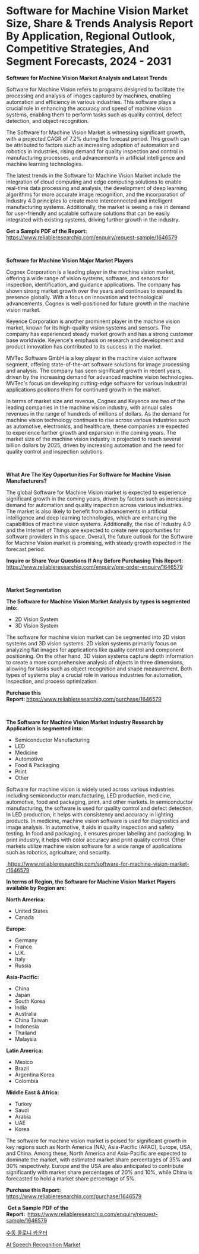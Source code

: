 <p><h1>Software for Machine Vision Market Size, Share & Trends Analysis Report By Application, Regional Outlook, Competitive Strategies, And Segment Forecasts, 2024 - 2031</h1></p><p><strong>Software for Machine Vision Market Analysis and Latest Trends</strong></p>
<p><p>Software for Machine Vision refers to programs designed to facilitate the processing and analysis of images captured by machines, enabling automation and efficiency in various industries. This software plays a crucial role in enhancing the accuracy and speed of machine vision systems, enabling them to perform tasks such as quality control, defect detection, and object recognition.</p><p>The Software for Machine Vision Market is witnessing significant growth, with a projected CAGR of 7.2% during the forecast period. This growth can be attributed to factors such as increasing adoption of automation and robotics in industries, rising demand for quality inspection and control in manufacturing processes, and advancements in artificial intelligence and machine learning technologies.</p><p>The latest trends in the Software for Machine Vision Market include the integration of cloud computing and edge computing solutions to enable real-time data processing and analysis, the development of deep learning algorithms for more accurate image recognition, and the incorporation of Industry 4.0 principles to create more interconnected and intelligent manufacturing systems. Additionally, the market is seeing a rise in demand for user-friendly and scalable software solutions that can be easily integrated with existing systems, driving further growth in the industry.</p></p>
<p><strong>Get a Sample PDF of the Report:&nbsp;</strong> <a href="https://www.reliableresearchiq.com/enquiry/request-sample/1646579">https://www.reliableresearchiq.com/enquiry/request-sample/1646579</a></p>
<p>&nbsp;</p>
<p><strong>Software for Machine Vision Major Market Players</strong></p>
<p><p>Cognex Corporation is a leading player in the machine vision market, offering a wide range of vision systems, software, and sensors for inspection, identification, and guidance applications. The company has shown strong market growth over the years and continues to expand its presence globally. With a focus on innovation and technological advancements, Cognex is well-positioned for future growth in the machine vision market.</p><p>Keyence Corporation is another prominent player in the machine vision market, known for its high-quality vision systems and sensors. The company has experienced steady market growth and has a strong customer base worldwide. Keyence's emphasis on research and development and product innovation has contributed to its success in the market.</p><p>MVTec Software GmbH is a key player in the machine vision software segment, offering state-of-the-art software solutions for image processing and analysis. The company has seen significant growth in recent years, driven by the increasing demand for advanced machine vision technologies. MVTec's focus on developing cutting-edge software for various industrial applications positions them for continued growth in the market.</p><p>In terms of market size and revenue, Cognex and Keyence are two of the leading companies in the machine vision industry, with annual sales revenues in the range of hundreds of millions of dollars. As the demand for machine vision technology continues to rise across various industries such as automotive, electronics, and healthcare, these companies are expected to experience further growth and expansion in the coming years. The market size of the machine vision industry is projected to reach several billion dollars by 2025, driven by increasing automation and the need for quality control and inspection solutions.</p></p>
<p>&nbsp;</p>
<p><strong>What Are The Key Opportunities For Software for Machine Vision Manufacturers?</strong></p>
<p><p>The global Software for Machine Vision market is expected to experience significant growth in the coming years, driven by factors such as increasing demand for automation and quality inspection across various industries. The market is also likely to benefit from advancements in artificial intelligence and deep learning technologies, which are enhancing the capabilities of machine vision systems. Additionally, the rise of Industry 4.0 and the Internet of Things are expected to create new opportunities for software providers in this space. Overall, the future outlook for the Software for Machine Vision market is promising, with steady growth expected in the forecast period.</p></p>
<p><strong>Inquire or Share Your Questions If Any Before Purchasing This Report:</strong> <a href="https://www.reliableresearchiq.com/enquiry/pre-order-enquiry/1646579">https://www.reliableresearchiq.com/enquiry/pre-order-enquiry/1646579</a></p>
<p>&nbsp;</p>
<p><strong>Market Segmentation</strong></p>
<p><strong>The Software for Machine Vision Market Analysis by types is segmented into:</strong></p>
<p><ul><li>2D Vision System</li><li>3D Vision System</li></ul></p>
<p><p>The software for machine vision market can be segmented into 2D vision systems and 3D vision systems. 2D vision systems primarily focus on analyzing flat images for applications like quality control and component positioning. On the other hand, 3D vision systems capture depth information to create a more comprehensive analysis of objects in three dimensions, allowing for tasks such as object recognition and shape measurement. Both types of systems play a crucial role in various industries for automation, inspection, and process optimization.</p></p>
<p><strong>Purchase this Report:&nbsp;</strong><a href="https://www.reliableresearchiq.com/purchase/1646579">https://www.reliableresearchiq.com/purchase/1646579</a></p>
<p>&nbsp;</p>
<p><strong>The Software for Machine Vision Market Industry Research by Application is segmented into:</strong></p>
<p><ul><li>Semiconductor Manufacturing</li><li>LED</li><li>Medicine</li><li>Automotive</li><li>Food & Packaging</li><li>Print</li><li>Other</li></ul></p>
<p><p>Software for machine vision is widely used across various industries including semiconductor manufacturing, LED production, medicine, automotive, food and packaging, print, and other markets. In semiconductor manufacturing, the software is used for quality control and defect detection. In LED production, it helps with consistency and accuracy in lighting products. In medicine, machine vision software is used for diagnostics and image analysis. In automotive, it aids in quality inspection and safety testing. In food and packaging, it ensures proper labeling and packaging. In print industry, it helps with color accuracy and print quality control. Other markets utilize machine vision software for a wide range of applications such as robotics, agriculture, and security.</p></p>
<p><a href="https://www.reliableresearchiq.com/software-for-machine-vision-market-r1646579">&nbsp;https://www.reliableresearchiq.com/software-for-machine-vision-market-r1646579</a></p>
<p><strong>In terms of Region, the Software for Machine Vision Market Players available by Region are:</strong></p>
<p>
    <p> <strong> North America: </strong>
        <ul>
            <li>United States</li>
            <li>Canada</li>
        </ul>
        </p> 
    <p> <strong> Europe: </strong>
        <ul>
            <li>Germany</li>
            <li>France</li>
            <li>U.K.</li>
            <li>Italy</li>
            <li>Russia</li>
        </ul>
        </p> 
    <p> <strong> Asia-Pacific: </strong>
        <ul>
            <li>China</li>
            <li>Japan</li>
            <li>South Korea</li>
            <li>India</li>
            <li>Australia</li>
            <li>China Taiwan</li>
            <li>Indonesia</li>
            <li>Thailand</li>
            <li>Malaysia</li>
        </ul>
        </p> 
    <p> <strong> Latin America: </strong>
        <ul>
            <li>Mexico</li>
            <li>Brazil</li>
            <li>Argentina Korea</li>
            <li>Colombia</li>
        </ul>
        </p> 
    <p> <strong> Middle East & Africa: </strong>
        <ul>
            <li>Turkey</li>
            <li>Saudi</li>
            <li>Arabia</li>
            <li>UAE</li>
            <li>Korea</li>
        </ul>
    </p>
    </p>
<p><p>The software for machine vision market is poised for significant growth in key regions such as North America (NA), Asia-Pacific (APAC), Europe, USA, and China. Among these, North America and Asia-Pacific are expected to dominate the market, with estimated market share percentages of 35% and 30% respectively. Europe and the USA are also anticipated to contribute significantly with market share percentages of 20% and 10%, while China is forecasted to hold a market share percentage of 5%.</p></p>
<p><strong>Purchase this Report: </strong><a href="https://www.reliableresearchiq.com/purchase/1646579">https://www.reliableresearchiq.com/purchase/1646579</a></p>
<p>&nbsp;<strong>Get a Sample PDF of the Report:&nbsp;&nbsp;</strong><a href="https://www.reliableresearchiq.com/enquiry/request-sample/1646579">https://www.reliableresearchiq.com/enquiry/request-sample/1646579</a></p>
<p><strong></strong></p>
<p><p><a href="https://github.com/laholand/Market-Research-Report-List-5/blob/main/790621531589.md">수동 콜로니 카운터</a></p><p><a href="https://github.com/caylechardson65746/Market-Research-Report-List-1/blob/main/ai-speech-recognition-market.md">AI Speech Recognition Market</a></p></p>